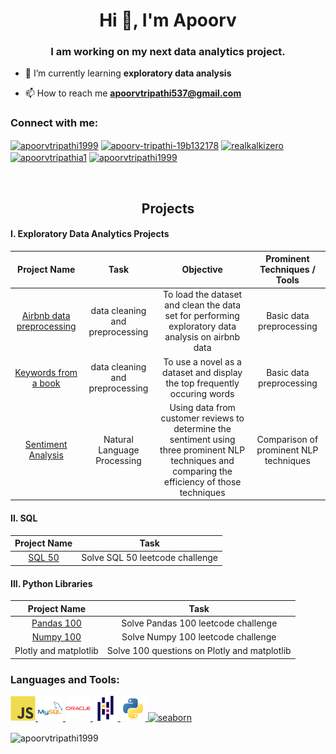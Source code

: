 <h1 align="center">Hi 👋, I'm Apoorv</h1>
<h3 align="center">I am working on my next data analytics project.</h3>

- 🌱 I’m currently learning **exploratory data analysis**

- 📫 How to reach me **apoorvtripathi537@gmail.com**

<h3 align="left">Connect with me:</h3>
<p align="left">
<a href="https://dev.to/apoorvtripathi1999" target="blank"><img align="center" src="https://raw.githubusercontent.com/rahuldkjain/github-profile-readme-generator/master/src/images/icons/Social/devto.svg" alt="apoorvtripathi1999" height="30" width="40" /></a>
<a href="https://linkedin.com/in/apoorv-tripathi-19b132178" target="blank"><img align="center" src="https://raw.githubusercontent.com/rahuldkjain/github-profile-readme-generator/master/src/images/icons/Social/linked-in-alt.svg" alt="apoorv-tripathi-19b132178" height="30" width="40" /></a>
<a href="https://kaggle.com/realkalkizero" target="blank"><img align="center" src="https://raw.githubusercontent.com/rahuldkjain/github-profile-readme-generator/master/src/images/icons/Social/kaggle.svg" alt="realkalkizero" height="30" width="40" /></a>
<a href="https://www.hackerrank.com/apoorvtripathia1" target="blank"><img align="center" src="https://raw.githubusercontent.com/rahuldkjain/github-profile-readme-generator/master/src/images/icons/Social/hackerrank.svg" alt="apoorvtripathia1" height="30" width="40" /></a>
<a href="https://www.leetcode.com/apoorvtripathi1999" target="blank"><img align="center" src="https://raw.githubusercontent.com/rahuldkjain/github-profile-readme-generator/master/src/images/icons/Social/leet-code.svg" alt="apoorvtripathi1999" height="30" width="40" /></a>
</p>
<br>
<div align="center">
 <h2><strong>Projects</strong></h2>
</div>

#### **I. Exploratory Data Analytics Projects**
|     Project Name      |               Task                |                                                                                                                                             Objective                                                                                                                                              |          Prominent Techniques / Tools          |
|:---------------------:|:---------------------------------:|:--------------------------------------------------------------------------------------------------------------------------------------------------------------------------------------------------------------------------------------------------------------------------------------------------:|:----------------------------------------------:|
|   [Airbnb data preprocessing](https://github.com/apoorvtripathi1999/Complete-Data-Science-and-ML-Project-Portfolio/blob/main/Data%20Cleaning/airbnb_data_cleaning.ipynb)    |    data cleaning and preprocessing     |                                                        To load the dataset and clean the data set for performing exploratory data analysis on airbnb data                                                        |                   Basic data preprocessing                   |
|   [Keywords from a book](https://github.com/apoorvtripathi1999/Complete-Data-Science-and-ML-Project-Portfolio/blob/main/NLP/keywords_novel.ipynb)    |    data cleaning and preprocessing     |                                                        To use a novel as a dataset and display the top frequently occuring words                                                       |                   Basic data preprocessing                   |
|   [Sentiment Analysis](https://github.com/apoorvtripathi1999/Complete-Data-Science-and-ML-Project-Portfolio/blob/main/NLP/sentiment_analysis.ipynb)   |    Natural Language Processing     |                                                        Using data from customer reviews to determine the sentiment using three prominent NLP techniques and comparing the efficiency of those techniques                                                       |                   Comparison of prominent NLP techniques                   |

#### **II. SQL**
|         Project Name         |                  Task                   |
|:----------------------------:|:---------------------------------------:|
|      [SQL 50](https://github.com/apoorvtripathi1999/sql50/blob/master/50sql.sql)      |      Solve SQL 50 leetcode challenge      |
#### **III. Python Libraries**
|         Project Name         |                  Task                   |
|:----------------------------:|:---------------------------------------:|
|      [Pandas 100](https://github.com/apoorvtripathi1999/pandas_numpy_100/blob/master/100pandas.ipynb)      |      Solve Pandas 100 leetcode challenge      |
|      [Numpy 100](https://github.com/apoorvtripathi1999/pandas_numpy_100/blob/master/100numpy.ipynb)      |      Solve Numpy 100 leetcode challenge      |
|      Plotly and matplotlib     |      Solve 100 questions on Plotly and matplotlib      |



<h3 align="left">Languages and Tools:</h3>
<p align="left"> <a href="https://developer.mozilla.org/en-US/docs/Web/JavaScript" target="_blank" rel="noreferrer"> <img src="https://raw.githubusercontent.com/devicons/devicon/master/icons/javascript/javascript-original.svg" alt="javascript" width="40" height="40"/> </a> <a href="https://www.mysql.com/" target="_blank" rel="noreferrer"> <img src="https://raw.githubusercontent.com/devicons/devicon/master/icons/mysql/mysql-original-wordmark.svg" alt="mysql" width="40" height="40"/> </a> <a href="https://www.oracle.com/" target="_blank" rel="noreferrer"> <img src="https://raw.githubusercontent.com/devicons/devicon/master/icons/oracle/oracle-original.svg" alt="oracle" width="40" height="40"/> </a> <a href="https://pandas.pydata.org/" target="_blank" rel="noreferrer"> <img src="https://raw.githubusercontent.com/devicons/devicon/2ae2a900d2f041da66e950e4d48052658d850630/icons/pandas/pandas-original.svg" alt="pandas" width="40" height="40"/> </a> <a href="https://www.python.org" target="_blank" rel="noreferrer"> <img src="https://raw.githubusercontent.com/devicons/devicon/master/icons/python/python-original.svg" alt="python" width="40" height="40"/> </a> <a href="https://seaborn.pydata.org/" target="_blank" rel="noreferrer"> <img src="https://seaborn.pydata.org/_images/logo-mark-lightbg.svg" alt="seaborn" width="40" height="40"/> </a> </p>

<p><img align="center" src="https://github-readme-stats.vercel.app/api/top-langs?username=apoorvtripathi1999&show_icons=true&locale=en&layout=compact" alt="apoorvtripathi1999" /></p>


